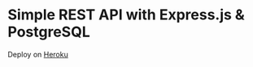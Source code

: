 # Simple REST API with Express.js & PostgreSQL

Deploy on [Heroku](https://aviasales-app-subscribe.herokuapp.com/)

